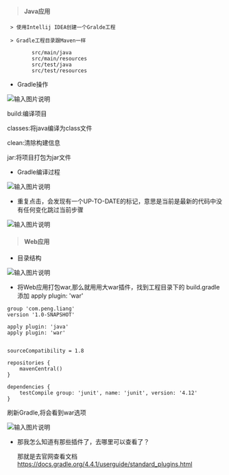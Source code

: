 > #### Java应用
    
     > 使用Intellij IDEA创建一个Gralde工程

     > Gradle工程目录跟Maven一样

            src/main/java
            src/main/resources
            src/test/java
            src/test/resources
       
    
* Gradle操作

![输入图片说明](https://gitee.com/uploads/images/2017/1229/140629_73441470_966228.png "屏幕截图.png")

build:编译项目

classes:将java编译为class文件

clean:清除构建信息

jar:将项目打包为jar文件

* Gradle编译过程

![输入图片说明](https://gitee.com/uploads/images/2017/1229/140804_8d5d34b0_966228.png "屏幕截图.png")

* 重复点击，会发现有一个UP-TO-DATE的标记，意思是当前是最新的代码中没有任何变化跳过当前步骤

![输入图片说明](https://gitee.com/uploads/images/2017/1229/151157_bb608773_966228.png "屏幕截图.png")

> #### Web应用

* 目录结构

![输入图片说明](https://gitee.com/uploads/images/2017/1229/141043_d659b15d_966228.png "屏幕截图.png")

* 将Web应用打包war,那么就用用大war插件，找到工程目录下的 build.gradle 添加 apply plugin: 'war'

```
group 'com.peng.liang'
version '1.0-SNAPSHOT'

apply plugin: 'java'
apply plugin: 'war'


sourceCompatibility = 1.8

repositories {
    mavenCentral()
}

dependencies {
    testCompile group: 'junit', name: 'junit', version: '4.12'
}

```

刷新Gradle,将会看到war选项

![输入图片说明](https://gitee.com/uploads/images/2017/1229/141521_d911ccff_966228.png "屏幕截图.png")

* 那我怎么知道有那些插件了，去哪里可以查看了？
    
    那就是去官网查看文档 https://docs.gradle.org/4.4.1/userguide/standard_plugins.html
